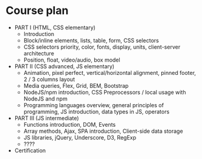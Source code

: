 <h1>Course plan</h1>

<ul>
<li>
PART I (HTML, CSS elementary)
<ul>
<li>
Introduction
</li>
<li>
Block/inline elements, lists, table, form, CSS selectors
</li>
<li>
CSS selectors priority, color, fonts, display, units, client-server architecture
</li>
<li>
Position, float, video/audio, box model
</li>
</ul>
</li>
<li>
PART II (CSS advanced, JS elementary)
<ul>
<li>
Animation, pixel perfect, vertical/horizontal alignment,
pinned footer, 2 / 3 columns layout
</li>
<li>
Media queries, Flex, Grid, BEM, Bootstrap
</li>
<li>
NodeJS/npm introduction, CSS Preprocessors / local usage with NodeJS and npm
</li>
<li>
Programming languages overview, general principles of programming,
JS introduction, data types in JS, operators
</li>
</ul>
</li>
<li>
PART III (JS intermediate)
<ul>
<li>
Functions introduction, DOM, Events
</li>
<li>
Array methods, Ajax, SPA introduction, Client-side data storage
</li>
<li>
JS libraries, jQuery, Underscore, D3, RegExp
</li>
<li>
????
</li>
</ul>
</li>
<li>
Certification
</li>
</ul>